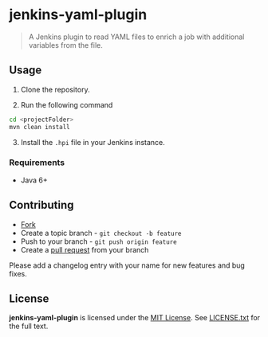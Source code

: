 # jenkins-yaml-plugin

> A Jenkins plugin to read YAML files to enrich a job with additional variables from the file.

## Usage

1. Clone the repository.

2. Run the following command

```bash
cd <projectFolder>
mvn clean install
```

3. Install the `.hpi` file in your Jenkins instance.

### Requirements

* Java 6+

## Contributing

* [Fork](https://help.github.com/articles/fork-a-repo)
* Create a topic branch - `git checkout -b feature`
* Push to your branch - `git push origin feature`
* Create a [pull request](http://help.github.com/pull-requests/) from your branch

Please add a changelog entry with your name for new features and bug fixes.

## License

**jenkins-yaml-plugin** is licensed under the [MIT License](http://opensource.org/licenses/MIT).
See [LICENSE.txt](LICENSE.txt) for the full text.
